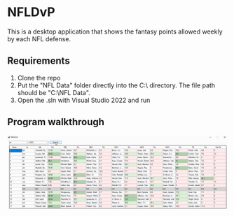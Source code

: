 # NFLDvP
This is a desktop application that shows the fantasy points allowed weekly by each NFL defense.

## Requirements
1. Clone the repo
2. Put the "NFL Data" folder directly into the C:\ directory. The file path should be "C:\NFL Data".
3. Open the .sln with Visual Studio 2022 and run

## Program walkthrough

<img src='https://github.com/thorn-t/NFLDvP/blob/main/walkthrough.gif' title='Video Walkthrough' width='' alt='Video Walkthrough' />
